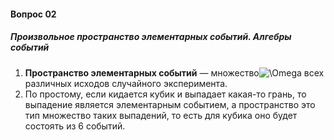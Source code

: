 #### Вопрос 02

##### Произвольное пространство элементарных событий. Алгебры событий

1. **Пространство элементарных событий** — множество![\Omega ](https://wikimedia.org/api/rest_v1/media/math/render/svg/24b0d5ca6f381068d756f6337c08e0af9d1eeb6f) всех различных исходов случайного эксперимента.
1. По простому, если кидается кубик и выпадает какая-то грань, то выпадение является элементарным событием, а пространство это тип множество таких выпадений, то есть для кубика оно будет состоять из 6 событий.